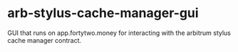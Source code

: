 # arb-stylus-cache-manager-gui
GUI that runs on app.fortytwo.money for interacting with the arbitrum stylus cache manager contract.
